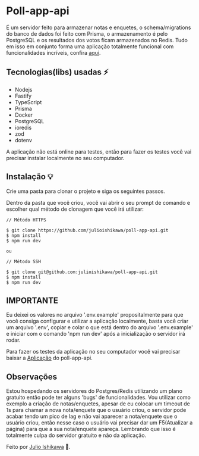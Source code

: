 # Poll-app-api

É um servidor feito para armazenar notas e enquetes, o schema/migrations do banco de dados foi feito com Prisma, o armazenamento é pelo PostgreSQL e os resultados dos votos ficam armazenados no Redis. Tudo em isso em conjunto forma uma aplicação totalmente funcional com funcionalidades incríveis, confira [aqui](https://github.com/shuharib0t/poll-app).

## Tecnologias(libs) usadas ⚡️

- Nodejs
- Fastify
- TypeScript
- Prisma
- Docker
- PostgreSQL
- ioredis
- zod
- dotenv

A aplicação não está online para testes, então para fazer os testes você vai precisar instalar localmente no seu computador.

## Instalação 💡

Crie uma pasta para clonar o projeto e siga os seguintes passos.

Dentro da pasta que você criou, você vai abrir o seu prompt de comando e escolher qual método de clonagem que você irá utilizar:

```
// Método HTTPS

$ git clone https://github.com/julioishikawa/poll-app-api.git
$ npm install
$ npm run dev

ou

// Método SSH

$ git clone git@github.com:julioishikawa/poll-app-api.git
$ npm install
$ npm run dev
```

## IMPORTANTE

Eu deixei os valores no arquivo '.env.example' propositalmente para que você consiga configurar e utilizar a aplicação localmente, basta você criar um arquivo '.env', copiar e colar o que está dentro do arquivo '.env.example' e iniciar com o comando 'npm run dev' após a inicialização o servidor irá rodar.

Para fazer os testes da aplicação no seu computador você vai precisar baixar a [Aplicação](https://github.com/julioishikawa/poll-app) do poll-app-api.

## Observações

Estou hospedando os servidores do Postgres/Redis utilizando um plano gratuito então pode ter alguns 'bugs' de funcionalidades. Vou utilizar como exemplo a criação de notas/enquetes, apesar de eu colocar um timeout de 1s para chamar a nova nota/enquete que o usuário criou, o servidor pode acabar tendo um pico de lag e não vai aparecer a nota/enquete que o usuário criou, então nesse caso o usuário vai precisar dar um F5(Atualizar a página) para que a sua nota/enquete apareça. Lembrando que isso é totalmente culpa do servidor gratuito e não da aplicação.

Feito por [Julio Ishikawa](https://www.linkedin.com/in/julio-ishikawa) 👋.

